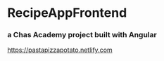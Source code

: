 # RecipeAppFrontend
### a Chas Academy project built with Angular

https://pastapizzapotato.netlify.com
